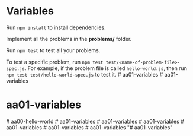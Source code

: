 # Variables

Run `npm install` to install dependencies.

Implement all the problems in the __problems/__ folder.

Run `npm test` to test all your problems.

To test a specific problem, run `npm test test/<name-of-problem-file>-spec.js`.
For example, if the problem file is called `hello-world.js`, then run
`npm test test/hello-world-spec.js` to test it.
#   a a 0 1 - v a r i a b l e s  
 # aa01-variables
# aa01-variables
#   a a 0 0 - h e l l o - w o r l d  
 #   a a 0 1 - v a r i a b l e s  
 #   a a 0 1 - v a r i a b l e s  
 #   a a 0 1 - v a r i a b l e s  
 #   a a 0 1 - v a r i a b l e s  
 #   a a 0 1 - v a r i a b l e s  
 #   a a 0 1 - v a r i a b l e s  
 "# aa01-variables" 
